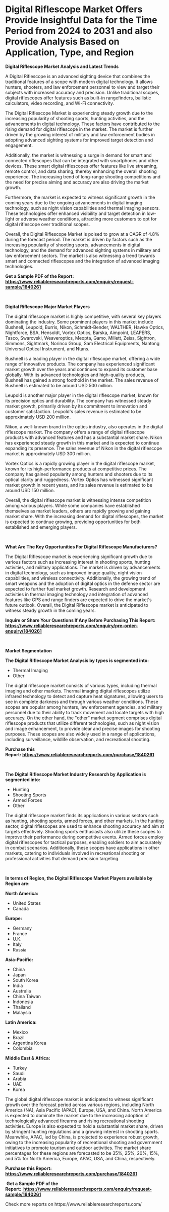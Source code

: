 <p><h1>Digital Riflescope Market Offers Provide Insightful Data for the Time Period from 2024 to 2031 and also Provide Analysis Based on Application, Type, and Region</h1></p><p><strong>Digital Riflescope Market Analysis and Latest Trends</strong></p>
<p><p>A Digital Riflescope is an advanced sighting device that combines the traditional features of a scope with modern digital technology. It allows hunters, shooters, and law enforcement personnel to view and target their subjects with increased accuracy and precision. Unlike traditional scopes, digital riflescopes offer features such as built-in rangefinders, ballistic calculators, video recording, and Wi-Fi connectivity.</p><p>The Digital Riflescope Market is experiencing steady growth due to the increasing popularity of shooting sports, hunting activities, and the advancements in digital technology. These factors have contributed to the rising demand for digital riflescope in the market. The market is further driven by the growing interest of military and law enforcement bodies in adopting advanced sighting systems for improved target detection and engagement.</p><p>Additionally, the market is witnessing a surge in demand for smart and connected riflescopes that can be integrated with smartphones and other devices. These smart digital riflescopes offer features like live streaming, remote control, and data sharing, thereby enhancing the overall shooting experience. The increasing trend of long-range shooting competitions and the need for precise aiming and accuracy are also driving the market growth.</p><p>Furthermore, the market is expected to witness significant growth in the coming years due to the ongoing advancements in digital imaging technology, such as night vision capabilities and thermal imaging sensors. These technologies offer enhanced visibility and target detection in low-light or adverse weather conditions, attracting more customers to opt for digital riflescope over traditional scopes.</p><p>Overall, the Digital Riflescope Market is poised to grow at a CAGR of 4.8% during the forecast period. The market is driven by factors such as the increasing popularity of shooting sports, advancements in digital technology, and the demand for advanced sighting systems in military and law enforcement sectors. The market is also witnessing a trend towards smart and connected riflescopes and the integration of advanced imaging technologies.</p></p>
<p><strong>Get a Sample PDF of the Report:&nbsp; <a href="https://www.reliableresearchreports.com/enquiry/request-sample/1840261">https://www.reliableresearchreports.com/enquiry/request-sample/1840261</a></strong></p>
<p>&nbsp;</p>
<p><strong>Digital Riflescope Major Market Players</strong></p>
<p><p>The digital riflescope market is highly competitive, with several key players dominating the industry. Some prominent players in this market include Bushnell, Leupold, Burris, Nikon, Schmidt-Bender, WALTHER, Hawke Optics, Nightforce, BSA, Hensoldt, Vortex Optics, Barska, Aimpoint, LEAPERS, Tasco, Swarovski, Weaveroptics, Meopta, Gamo, Millett, Zeiss, Sightron, Simmons, Sightmark, Norinco Group, Sam Electrical Equipments, Nantong Universal Optical Instrument, and Ntans.</p><p>Bushnell is a leading player in the digital riflescope market, offering a wide range of innovative products. The company has experienced significant market growth over the years and continues to expand its customer base globally. With its advanced technologies and high-quality products, Bushnell has gained a strong foothold in the market. The sales revenue of Bushnell is estimated to be around USD 500 million.</p><p>Leupold is another major player in the digital riflescope market, known for its precision optics and durability. The company has witnessed steady market growth, primarily driven by its commitment to innovation and customer satisfaction. Leupold's sales revenue is estimated to be approximately USD 200 million.</p><p>Nikon, a well-known brand in the optics industry, also operates in the digital riflescope market. The company offers a range of digital riflescope products with advanced features and has a substantial market share. Nikon has experienced steady growth in this market and is expected to continue expanding its presence. The sales revenue of Nikon in the digital riflescope market is approximately USD 300 million.</p><p>Vortex Optics is a rapidly growing player in the digital riflescope market, known for its high-performance products at competitive prices. The company has gained popularity among hunters and shooters due to its optical clarity and ruggedness. Vortex Optics has witnessed significant market growth in recent years, and its sales revenue is estimated to be around USD 150 million.</p><p>Overall, the digital riflescope market is witnessing intense competition among various players. While some companies have established themselves as market leaders, others are rapidly growing and gaining market share. With the increasing demand for digital riflescopes, the market is expected to continue growing, providing opportunities for both established and emerging players.</p></p>
<p>&nbsp;</p>
<p><strong>What Are The Key Opportunities For Digital Riflescope Manufacturers?</strong></p>
<p><p>The Digital Riflescope market is experiencing significant growth due to various factors such as increasing interest in shooting sports, hunting activities, and military applications. The market is driven by advancements in digital technology, such as improved image quality, night vision capabilities, and wireless connectivity. Additionally, the growing trend of smart weapons and the adoption of digital optics in the defense sector are expected to further fuel market growth. Research and development activities in thermal imaging technology and integration of advanced features like GPS and range finders are expected to drive the market's future outlook. Overall, the Digital Riflescope market is anticipated to witness steady growth in the coming years.</p></p>
<p><strong>Inquire or Share Your Questions If Any Before Purchasing This Report: <a href="https://www.reliableresearchreports.com/enquiry/pre-order-enquiry/1840261">https://www.reliableresearchreports.com/enquiry/pre-order-enquiry/1840261</a></strong></p>
<p>&nbsp;</p>
<p><strong>Market Segmentation</strong></p>
<p><strong>The Digital Riflescope Market Analysis by types is segmented into:</strong></p>
<p><ul><li>Thermal Imaging</li><li>Other</li></ul></p>
<p><p>The digital riflescope market consists of various types, including thermal imaging and other markets. Thermal imaging digital riflescopes utilize infrared technology to detect and capture heat signatures, allowing users to see in complete darkness and through various weather conditions. These scopes are popular among hunters, law enforcement agencies, and military personnel due to their ability to track movement and locate targets with high accuracy. On the other hand, the "other" market segment comprises digital riflescope products that utilize different technologies, such as night vision and image enhancement, to provide clear and precise images for shooting purposes. These scopes are also widely used in a range of applications, including surveillance, wildlife observation, and recreational shooting.</p></p>
<p><strong>Purchase this Report:&nbsp;<a href="https://www.reliableresearchreports.com/purchase/1840261">https://www.reliableresearchreports.com/purchase/1840261</a></strong></p>
<p>&nbsp;</p>
<p><strong>The Digital Riflescope Market Industry Research by Application is segmented into:</strong></p>
<p><ul><li>Hunting</li><li>Shooting Sports</li><li>Armed Forces</li><li>Other</li></ul></p>
<p><p>The digital riflescope market finds its applications in various sectors such as hunting, shooting sports, armed forces, and other markets. In the hunting sector, digital riflescopes are used to enhance shooting accuracy and aim at targets effectively. Shooting sports enthusiasts also utilize these scopes to improve their performance during competitive events. Armed forces employ digital riflescopes for tactical purposes, enabling soldiers to aim accurately in combat scenarios. Additionally, these scopes have applications in other markets, catering to individuals involved in recreational shooting or professional activities that demand precision targeting.</p></p>
<p>&nbsp;</p>
<p><strong>In terms of Region, the Digital Riflescope Market Players available by Region are:</strong></p>
<p>
    <p> <strong> North America: </strong>
        <ul>
            <li>United States</li>
            <li>Canada</li>
        </ul>
        </p> 
    <p> <strong> Europe: </strong>
        <ul>
            <li>Germany</li>
            <li>France</li>
            <li>U.K.</li>
            <li>Italy</li>
            <li>Russia</li>
        </ul>
        </p> 
    <p> <strong> Asia-Pacific: </strong>
        <ul>
            <li>China</li>
            <li>Japan</li>
            <li>South Korea</li>
            <li>India</li>
            <li>Australia</li>
            <li>China Taiwan</li>
            <li>Indonesia</li>
            <li>Thailand</li>
            <li>Malaysia</li>
        </ul>
        </p> 
    <p> <strong> Latin America: </strong>
        <ul>
            <li>Mexico</li>
            <li>Brazil</li>
            <li>Argentina Korea</li>
            <li>Colombia</li>
        </ul>
        </p> 
    <p> <strong> Middle East & Africa: </strong>
        <ul>
            <li>Turkey</li>
            <li>Saudi</li>
            <li>Arabia</li>
            <li>UAE</li>
            <li>Korea</li>
        </ul>
    </p>
    </p>
<p><p>The global digital riflescope market is anticipated to witness significant growth over the forecast period across various regions, including North America (NA), Asia Pacific (APAC), Europe, USA, and China. North America is expected to dominate the market due to the increasing adoption of technologically advanced firearms and rising recreational shooting activities. Europe is also expected to hold a substantial market share, driven by stringent hunting regulations and a growing interest in shooting sports. Meanwhile, APAC, led by China, is projected to experience robust growth, owing to the increasing popularity of recreational shooting and government initiatives to promote tourism and outdoor activities. The market share percentages for these regions are forecasted to be 35%, 25%, 20%, 15%, and 5% for North America, Europe, APAC, USA, and China, respectively.</p></p>
<p><strong>Purchase this Report: <a href="https://www.reliableresearchreports.com/purchase/1840261">https://www.reliableresearchreports.com/purchase/1840261</a></strong></p>
<p>&nbsp;<strong>Get a Sample PDF of the Report:&nbsp;&nbsp;<a href="https://www.reliableresearchreports.com/enquiry/request-sample/1840261">https://www.reliableresearchreports.com/enquiry/request-sample/1840261</a></strong></p>
<p><strong></strong></p>
<p>Check more reports on https://www.reliableresearchreports.com/</p>